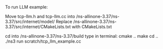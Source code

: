 To run LLM example:

Move tcp-llm.h and tcp-llm.cc into <your NS3 path>/ns-allinone-3.37/ns-3.37/src/internet/model/
Replace <your NS3 path>/ns-allinone-3.37/ns-3.37/src/internet/CMakeLists.txt with CMakeLists.txt

cd into <your NS3 path>/ns-allinone-3.37/ns-3.37/build
type in terminal: cmake ..
                  make
                  cd ..
                  ./ns3 run scratch/tcp_llm_example.cc
